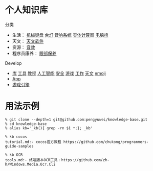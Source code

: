 # 个人知识库

分类

- 生活：
[机械键盘](appliance/keyboard.md)
[台灯](appliance/lamp.md)
[音响系统](appliance/sound.md)
[实体计算器](appliance/calculator.md)
[电脑椅](office.md)
- 天文：
[天文软件](astronomy.md)
- 资源：
[音效](sound.md)
- 程序员康养：
[眼部保养](health.md)

Develop

- [库](github/library.md)
[工具](github/tools.md)
[教程](github/tutorial.md)
[人工智能](github/ai.md)
[安全](github/securty.md)
[游戏](github/game.md)
[工作](github/job.md)
[天文](github/astronomy.md)
[emoji](emoji.md)
- [App](app.md)
- [游戏引擎](gameengine.md)

# 用法示例

```
% git clone --depth=1 git@github.com:pengyuwei/knowledge-base.git
% cd knowledge-base
% alias kb='_kb(){ grep -rn $1 *;}; _kb'

% kb cocos
tutorial.md:- cocos官方教程 https://github.com/chukong/programmers-guide-samples

% kb OCR
tools.md:- 终端版本OCR工具：https://github.com/zh-h/Windows.Media.Ocr.Cli
```
